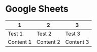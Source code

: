 # Google Sheets

| 1         | 2         | 3         |
| --------- | --------- | --------- |
| Test 1    | Test 2    | Test 3    |
| Content 1 | Content 2 | Content 3 |
